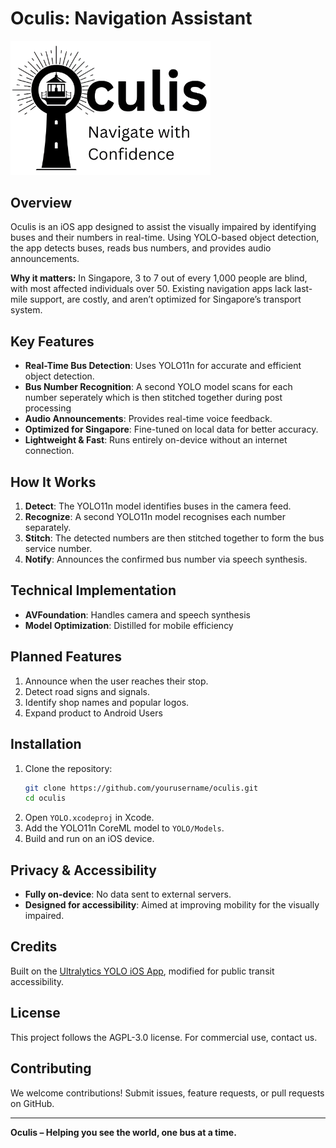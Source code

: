 # Oculis: Navigation Assistant

<a href="https://www.wikipedia.com/" target="_blank"><img src="YOLO/lighthouse.png" width="320" alt="Oculis logo"></a>

## Overview

Oculis is an iOS app designed to assist the visually impaired by identifying buses and their numbers in real-time. Using YOLO-based object detection, the app detects buses, reads bus numbers, and provides audio announcements.

**Why it matters:** In Singapore, 3 to 7 out of every 1,000 people are blind, with most affected individuals over 50. Existing navigation apps lack last-mile support, are costly, and aren’t optimized for Singapore’s transport system.

## Key Features

- **Real-Time Bus Detection**: Uses YOLO11n for accurate and efficient object detection.
- **Bus Number Recognition**: A second YOLO model scans for each number seperately which is then stitched together during post processing
- **Audio Announcements**: Provides real-time voice feedback.
- **Optimized for Singapore**: Fine-tuned on local data for better accuracy.
- **Lightweight & Fast**: Runs entirely on-device without an internet connection.

## How It Works

1. **Detect**: The YOLO11n model identifies buses in the camera feed.
2. **Recognize**: A second YOLO11n model recognises each number separately.
3. **Stitch**: The detected numbers are then stitched together to form the bus service number.
4. **Notify**: Announces the confirmed bus number via speech synthesis.

## Technical Implementation
- **AVFoundation**: Handles camera and speech synthesis
- **Model Optimization**: Distilled for mobile efficiency

## Planned Features

1. Announce when the user reaches their stop.
2. Detect road signs and signals.
3. Identify shop names and popular logos.
4. Expand product to Android Users

## Installation

1. Clone the repository:
   ```bash
   git clone https://github.com/yourusername/oculis.git
   cd oculis
   ```
2. Open `YOLO.xcodeproj` in Xcode.
3. Add the YOLO11n CoreML model to `YOLO/Models`.
4. Build and run on an iOS device.

## Privacy & Accessibility

- **Fully on-device**: No data sent to external servers.
- **Designed for accessibility**: Aimed at improving mobility for the visually impaired.

## Credits

Built on the [Ultralytics YOLO iOS App](https://github.com/ultralytics/yolo-ios-app), modified for public transit accessibility.

## License

This project follows the AGPL-3.0 license. For commercial use, contact us.

## Contributing

We welcome contributions! Submit issues, feature requests, or pull requests on GitHub.

---

**Oculis – Helping you see the world, one bus at a time.**

